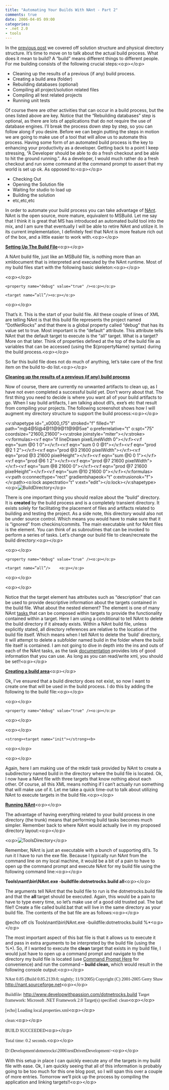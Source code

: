 ```yaml
---
title: "Automating Your Builds With NAnt - Part 2"
comments: true
date: 2006-04-05 09:00
categories:
- .net 2.0
- tools
---
```

In the [previous post](http://blog.developwithpassion.com/AutomatingYourBuildsWithNAntPart1.aspx) we covered off solution structure and physical directory structure. It’s time to move on to talk about the actual build process. What does it mean to build? A “build” means different things to different people. For me building consists of the following crucial steps:<o:p></o:p>
<ul type="disc">
<li class="MsoNormal" style="margin: 0in 0in 0pt;">Cleaning up the results of a previous (if any) build process.<o:p></o:p></li>
<li class="MsoNormal" style="margin: 0in 0in 0pt;">Creating a build area (folder)<o:p></o:p></li>
<li class="MsoNormal" style="margin: 0in 0in 0pt;">Rebuilding databases (optional)<o:p></o:p></li>
<li class="MsoNormal" style="margin: 0in 0in 0pt;">Compiling all project/solution related files<o:p></o:p></li>
<li class="MsoNormal" style="margin: 0in 0in 0pt;">Compiling all test related projects<o:p></o:p></li>
<li class="MsoNormal" style="margin: 0in 0in 0pt;">Running unit tests<o:p></o:p></li></ul>

Of course there are other activities that can occur in a build process, but the ones listed above are key. Notice that the “Rebuilding databases” step is optional, as there are lots of applications that do not require the use of database engines. I’ll break the process down step by step, so you can follow along if you desire. Before we can begin putting the steps in motion we are going to make use of a tool that will allow us to automate this process. Having some form of an automated build process is the key to enhancing your productivity as a developer. Getting back to a point I keep stressing, “A Developer should be able to do a fresh checkout and be able to hit the ground running.”.  As a developer, I would much rather do a fresh checkout and run some command at the command prompt to assert that my world is set up ok. As opposed to:<o:p></o:p>
<ul type="disc">
<li class="MsoNormal" style="margin: 0in 0in 0pt;">Checking Out<o:p></o:p></li>
<li class="MsoNormal" style="margin: 0in 0in 0pt;">Opening the Solution file<o:p></o:p></li>
<li class="MsoNormal" style="margin: 0in 0in 0pt;">Waiting for studio to load up<o:p></o:p></li>
<li class="MsoNormal" style="margin: 0in 0in 0pt;">Building the solution<o:p></o:p></li>
<li class="MsoNormal" style="margin: 0in 0in 0pt;">etc,etc,etc<o:p></o:p></li></ul>

In order to automate your build process you can take advantage of [NAnt](http://nant.sourceforge.net/). NAnt is the open source, more mature, equivalent to MSBuild. Let me say that I think it is great that MS has introduced an automated build tool into the mix, and I am sure that eventually I will be able to retire NAnt and utilize it. In its current implementation, I definitely feel that NAnt is more feature rich out of the box, and a little easier to work with.<o:p></o:p>

<strong><u>Setting Up The Build File</u></strong><o:p></o:p>

A NAnt build file, just like an MSBuild file, is nothing more than an xmldocument that is interpreted and executed by the NAnt runtime. Most of my build files start with the following basic skeleton:<o:p></o:p>

<?xml version="1.0"?>
<project name="DotNetRocks" default="all"><o:p></o:p>

    <property name="debug" value="true" /><o:p></o:p>

    <target name=”all”/><o:p></o:p>

</project><o:p></o:p>

That’s it. This is the start of your build file. All these couple of lines of XML are telling NAnt is that this build file represents the project named “DotNetRocks” and that there is a global property called “debug” that has its value set to true. Most important is the “default” attribute. This attribute tells NAnt that the default target to execute is the “all” target. What is a target? More on that later. Think of properties defined at the top of the build file as variables that can be accessed (using the ${propertyName} syntax) during the build process.<o:p></o:p>

So far this build file does not do much of anything, let’s take care of the first item on the build to-do list.<o:p></o:p>

<strong><u>Cleaning up the results of a previous (if any) build process</u></strong>

Now of course, there are currently no unwanted artifacts to clean up, as I have not even completed a successful build yet. Don’t worry about that. The first thing you need to decide is where you want all of your build artifacts to go. When I say build artifacts, I am talking about dll’s, exe’s etc that result from compiling your projects. The following screenshot shows how I will augment my directory structure to support the build process:<o:p></o:p>

<v:shapetype id="_x0000_t75" stroked="f" filled="f" path="m@4@5l@4@11@9@11@9@5xe" o:preferrelative="t" o:spt="75" coordsize="21600,21600"><v:stroke joinstyle="miter"></v:stroke><v:formulas><v:f eqn="if lineDrawn pixelLineWidth 0"></v:f><v:f eqn="sum @0 1 0"></v:f><v:f eqn="sum 0 0 @1"></v:f><v:f eqn="prod @2 1 2"></v:f><v:f eqn="prod @3 21600 pixelWidth"></v:f><v:f eqn="prod @3 21600 pixelHeight"></v:f><v:f eqn="sum @0 0 1"></v:f><v:f eqn="prod @6 1 2"></v:f><v:f eqn="prod @7 21600 pixelWidth"></v:f><v:f eqn="sum @8 21600 0"></v:f><v:f eqn="prod @7 21600 pixelHeight"></v:f><v:f eqn="sum @10 21600 0"></v:f></v:formulas><v:path o:connecttype="rect" gradientshapeok="t" o:extrusionok="f"></v:path><o:lock aspectratio="t" v:ext="edit"></o:lock></v:shapetype><o:p><img alt="BuildDirectory" src="http://www.developwithpassion.com/buildDirectory.jpg" border="0"></o:p>

There is one important thing you should realize about the “build” directory. It is <strong>created</strong> by the build process and is a completely transient directory. It exists solely for facilitating the placement of files and artifacts related to building and testing the project. As a side note, this directory would also not be under source control. Which means you would have to make sure that it is “ignored” from checkins/commits. The main executable unit for NAnt files is the <target> element. You can think of <targets> as subroutines that can be invoked to perform a series of tasks. Let’s change our build file to clean/recreate the build directory:<o:p></o:p>

<?xml version="1.0"?>
<project name="DotNetRocks" default="all"><o:p></o:p>

    <property name="debug" value="true" /><o:p></o:p>

    <target name=”all”/>    <o:p></o:p>

<strong>   <target name="clean" description="remove all build products"></strong><b>
<strong>        <delete dir="build"  if="${directory::exists('build')}" /></strong>
<strong>    </target></strong></b><o:p></o:p>

</project><o:p></o:p>

Notice that the target element has attributes such as “description” that can be used to provide descriptive information about the targets contained in the build file. What about the nested element? The <delete> element is one of many NAnt [tasks ](http://nant.sourceforge.net/release/latest/help/tasks/) that can be composed within targets to provide the functionality contained within a target. Here I am using a conditional to tell NAnt to delete the build directory if it already exists. Within a NAnt build file, unless explicitly stated, all directory references are relative to the location of the build file itself. Which means when I tell NAnt to delete the ‘build’ directory, it will attempt to delete a subfolder named build in the folder where the build file itself is contained. I am not going to dive in depth into the ins and outs of each of the NAnt tasks, as the task [documentation](http://nant.sourceforge.net/release/latest/help/tasks/) provides lots of good information that you can use. As long as you can read/write xml, you should be set!!<o:p></o:p>

<strong><u>Creating a build area</u></strong><o:p></o:p>

Ok, I’ve ensured that a build directory does not exist, so now I want to create one that will be used in the build process. I do this by adding the following to the build file:<o:p></o:p>

<?xml version="1.0"?>
<project name="DotNetRocks" default="all"><o:p></o:p>

    <property name="debug" value="true" /><o:p></o:p>

   <target name=”all”/> <o:p></o:p>

   <strong><target name="clean" description="remove all build products"></strong><b>
<strong>        <delete dir="build"  if="${directory::exists('build')}" /></strong>
<strong>    </target></strong></b><o:p></o:p>

    <strong><target name="init"></strong><b>
<strong>        <mkdir dir="build" /></strong>
<strong>    </target></strong></b><o:p></o:p>

</project><o:p></o:p>

Again, here I am making use of the mkdir task provided by NAnt to create a subdirectory named build in the directory where the build file is located. Ok, I now have a NAnt file with three targets that know nothing about each other. Of course, all this XML means nothing if I can’t actually run something that will make use of it. Let me take a quick time-out to talk about utilizing NAnt to execute targets in the build file.<o:p></o:p>

<strong><u>Running NAnt</u></strong><o:p></o:p>

The advantage of having everything related to your build process in one directory (the trunk) means that performing build tasks becomes much simpler. Remember back to where NAnt would actually live in my proposed directory layout:<o:p></o:p>

<o:p><img alt="ToolsDirectory" src="http://www.developwithpassion.com/toolsDirectory.jpg" border="0"></o:p>

Remember, NAnt is just an executable with a bunch of supporting dll’s. To run it I have to run the exe file. Because I typically run NAnt from the command line on my local machine, it would be a bit of a pain to have to open up the command prompt and execute NAnt for my build file using the following command line:<o:p></o:p>

<strong>Tools\nant\bin\NAnt.exe -buildfile:dotnetrocks.build all</strong><o:p></o:p>

The arguments tell NAnt that the build file to run is the dotnetrocks.build file and that the <strong>all </strong>target should be executed. Again, this would be a pain to have to type every time, so let’s make use of a good old trusted pal. The bat file!! Create a file called build.bat that will live in the same directory as your build file. The contents of the bat file are as follows:<o:p></o:p>

@echo off
cls
Tools\nant\bin\NAnt.exe -buildfile:dotnetrocks.build %*<o:p></o:p>

The most important aspect of this bat file is that it allows us to execute it and pass in extra arguments to be interpreted by the build file (using the %*). So, if I wanted to execute the <strong>clean</strong> target that exists in my build file, I would just have to open up a command prompt and navigate to the directory my build file is located (use [Command Prompt Here](http://download.microsoft.com/download/whistler/Install/2/WXP/EN-US/CmdHerePowertoySetup.exe) for convenience) and run the command – <strong>build clean, </strong>which would result in the following console output:<o:p></o:p>

<span style="font-family: 'Lucida Console';">NAnt 0.85 (Build 0.85.2139.0; nightly; 11/9/2005)
Copyright (C) 2001-2005 Gerry Shaw
</span><a href="http://nant.sourceforge.net/"><span style="font-family: 'Lucida Console';">http://nant.sourceforge.net</span></a><o:p></o:p>

<span style="font-family: 'Lucida Console';">Buildfile: </span><a href="http://www.developwithpassion.com/dotnetrocks.build"><span style="font-family: 'Lucida Console';">http://www.developwithpassion.com/dotnetrocks.build</span></a>
<span style="font-family: 'Lucida Console';">Target framework: Microsoft .NET Framework 2.0
Target(s) specified: clean</span><o:p></o:p>

<span style="font-family: 'Lucida Console';">     [echo] Loading local.properties.xml</span><o:p></o:p>

<span style="font-family: 'Lucida Console';">clean:</span><o:p></o:p>


<span style="font-family: 'Lucida Console';">BUILD SUCCEEDED</span><o:p></o:p>

<span style="font-family: 'Lucida Console';">Total time: 0.2 seconds.</span><o:p></o:p>


<span style="font-family: 'Lucida Console';">D:\Development\dotnetrocks\2006\testDrivenDevelopment></span><o:p></o:p>

With this setup in place I can quickly execute any of the targets in my build file with ease. Ok, I am quickly seeing that all of this information is probably going to be too much for this one blog post, so I will span this over a couple of more entries. Tomorrow we’ll pick up the process by compiling the application and linking targets!!<o:p></o:p>
<p class="MsoNormal" style="margin: 0in 0in 0pt;"><o:p> </o:p>
